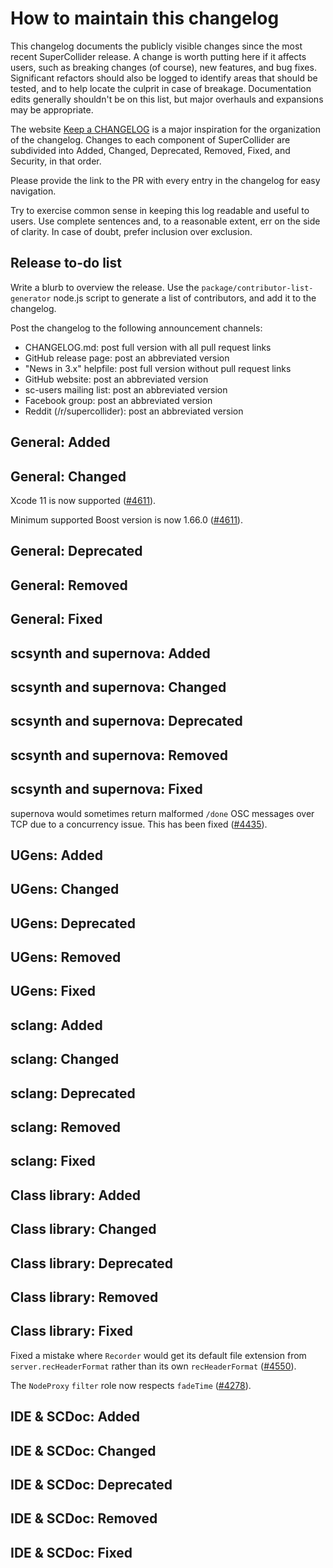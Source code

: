How to maintain this changelog
==============================

This changelog documents the publicly visible changes since the most recent SuperCollider release. A change is worth putting here if it affects users, such as breaking changes (of course), new features, and bug fixes. Significant refactors should also be logged to identify areas that should be tested, and to help locate the culprit in case of breakage. Documentation edits generally shouldn't be on this list, but major overhauls and expansions may be appropriate.

The website [Keep a CHANGELOG](http://keepachangelog.com/en/0.3.0/) is a major inspiration for the organization of the changelog. Changes to each component of SuperCollider are subdivided into Added, Changed, Deprecated, Removed, Fixed, and Security, in that order.

Please provide the link to the PR with every entry in the changelog for easy navigation.

Try to exercise common sense in keeping this log readable and useful to users. Use complete sentences and, to a reasonable extent, err on the side of clarity. In case of doubt, prefer inclusion over exclusion.

Release to-do list
------------------

Write a blurb to overview the release. Use the `package/contributor-list-generator` node.js script to generate a list of contributors, and add it to the changelog.

Post the changelog to the following announcement channels:

- CHANGELOG.md: post full version with all pull request links
- GitHub release page: post an abbreviated version
- "News in 3.x" helpfile: post full version without pull request links
- GitHub website: post an abbreviated version
- sc-users mailing list: post an abbreviated version
- Facebook group: post an abbreviated version
- Reddit (/r/supercollider): post an abbreviated version

General: Added
-----

General: Changed
-------

Xcode 11 is now supported ([#4611](https://github.com/supercollider/supercollider/pull/4611)).

Minimum supported Boost version is now 1.66.0 ([#4611](https://github.com/supercollider/supercollider/pull/4611)).

General: Deprecated
----------

General: Removed
------

General: Fixed
-----

scsynth and supernova: Added
-----

scsynth and supernova: Changed
-------

scsynth and supernova: Deprecated
----------

scsynth and supernova: Removed
------

scsynth and supernova: Fixed
-----

supernova would sometimes return malformed `/done` OSC messages over TCP due to a concurrency issue. This has been fixed ([#4435](https://github.com/supercollider/supercollider/pull/4435)).

UGens: Added
-----

UGens: Changed
-------

UGens: Deprecated
----------

UGens: Removed
-------

UGens: Fixed
-----

sclang: Added
-----

sclang: Changed
-------

sclang: Deprecated
----------

sclang: Removed
-------

sclang: Fixed
-----

Class library: Added
-----

Class library: Changed
-------

Class library: Deprecated
----------

Class library: Removed
-------

Class library: Fixed
-----

Fixed a mistake where `Recorder` would get its default file extension from `server.recHeaderFormat` rather than its own `recHeaderFormat` ([#4550](https://github.com/supercollider/supercollider/pull/4550)).

The `NodeProxy` `filter` role now respects `fadeTime` ([#4278](https://github.com/supercollider/supercollider/pull/4278)).

IDE & SCDoc: Added
-----

IDE & SCDoc: Changed
-------

IDE & SCDoc: Deprecated
----------

IDE & SCDoc: Removed
-------

IDE & SCDoc: Fixed
-----
